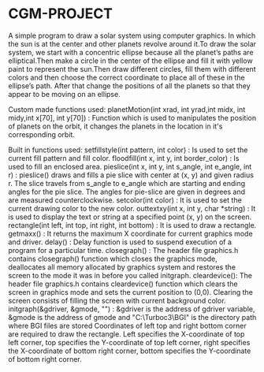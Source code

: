 # CGM-PROJECT

A simple program to draw a solar system using computer graphics. In which the sun is at the center and other planets revolve around it.To draw the solar system, 
we start with a concentric ellipse because all the planet’s paths are elliptical.Then make a circle in the center of the ellipse and fill it with yellow paint to 
represent the sun.Then draw different circles, fill them with different colors and then choose the correct coordinate to place all of these in the ellipse’s path. 
After that change the positions of all the planets so that they appear to be moving on an ellipse.


Custom made functions used:
planetMotion(int xrad, int yrad,int midx, int midy,int x[70], int y[70]) : Function which is used to manipulates the position of planets on the orbit, it changes the planets in the
location in it's corresponding orbit.

Built in functions used:
setfillstyle(int pattern, int color) : Is used to set the current fill pattern and fill color.
floodfill(int x, int y, int border_color) : Is used to fill an enclosed area.
pieslice(int x, int y, int s_angle, int e_angle, int r) : pieslice() draws and fills a pie slice with center at (x, y) and given radius r. The slice travels from s_angle to e_angle which are starting and ending angles for the pie slice. The angles for pie-slice are given in degrees and are measured counterclockwise.
setcolor(int color) :  It is used to set the current drawing color to the new color.
outtextxy(int x, int y, char *string) : It is used to display the text or string at a specified point (x, y) on the screen.
rectangle(int left, int top, int right, int bottom) :  It is used to draw a rectangle.
getmaxx() : It returns the maximum X coordinate for current graphics mode and driver.
delay() :  Delay function is used to suspend execution of a program for a particular time.
closegraph() : The header file graphics.h contains closegraph() function which closes the graphics mode, deallocates all memory allocated by graphics system and restores the screen to the mode it was in before you called initgraph.
cleardevice(): The header file graphics.h contains cleardevice() function which clears the screen in graphics mode and sets the current position to (0,0). Clearing the screen consists of filling the screen with current background color.
initgraph(&gdriver, &gmode, "") : &gdriver is the address of gdriver variable, &gmode is the address of gmode and  "C:\\Turboc3\\BGI" is the directory path where BGI files are stored
Coordinates of left top and right bottom corner are required to draw the rectangle.
Left specifies the X-coordinate of top left corner, top specifies the Y-coordinate of top left corner, right specifies the X-coordinate of bottom right corner, bottom specifies the Y-coordinate of bottom right corner.
